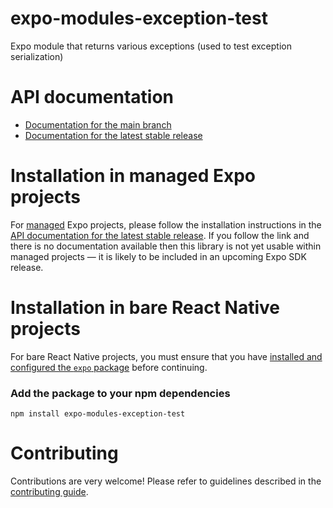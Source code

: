 # expo-modules-exception-test

Expo module that returns various exceptions (used to test exception serialization)

# API documentation

- [Documentation for the main branch](https://github.com/expo/expo/blob/main/docs/pages/versions/unversioned/sdk/modules-exception-test.md)
- [Documentation for the latest stable release](https://docs.expo.dev/versions/latest/sdk/modules-exception-test/)

# Installation in managed Expo projects

For [managed](https://docs.expo.dev/archive/managed-vs-bare/) Expo projects, please follow the installation instructions in the [API documentation for the latest stable release](#api-documentation). If you follow the link and there is no documentation available then this library is not yet usable within managed projects &mdash; it is likely to be included in an upcoming Expo SDK release.

# Installation in bare React Native projects

For bare React Native projects, you must ensure that you have [installed and configured the `expo` package](https://docs.expo.dev/bare/installing-expo-modules/) before continuing.

### Add the package to your npm dependencies

```
npm install expo-modules-exception-test
```




# Contributing

Contributions are very welcome! Please refer to guidelines described in the [contributing guide]( https://github.com/expo/expo#contributing).

